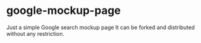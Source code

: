 # google-mockup-page
Just a simple Google search mockup page
It can be forked and distributed without any restriction. 
